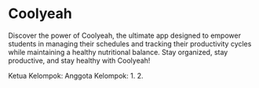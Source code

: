 # Coolyeah
Discover the power of Coolyeah, the ultimate app designed to empower students in managing their schedules and tracking their productivity cycles while maintaining a healthy nutritional balance. Stay organized, stay productive, and stay healthy with Coolyeah!

Ketua Kelompok:
Anggota Kelompok:
1. 
2. 
